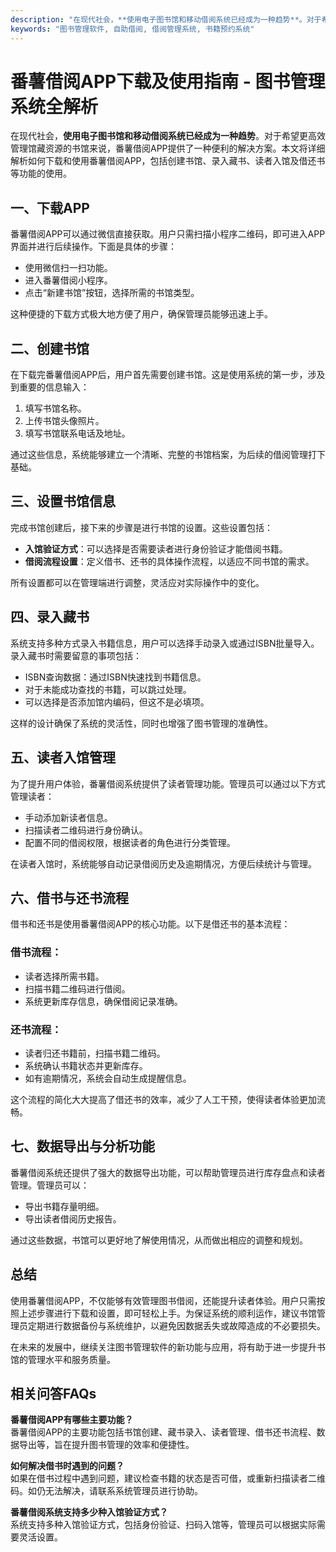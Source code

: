 ```yaml
---
description: "在现代社会，**使用电子图书馆和移动借阅系统已经成为一种趋势**。对于希望更高效管理馆藏资源的书馆来说，番薯借阅APP提供了一种便利的解决方案。本文将详细解析如何下载和使用番薯借阅APP，包括创建书馆、录入藏书、读者入馆及借还书等功能的使用。"
keywords: "图书管理软件, 自助借阅, 借阅管理系统, 书籍预约系统"
---
```

# 番薯借阅APP下载及使用指南 - 图书管理系统全解析

在现代社会，**使用电子图书馆和移动借阅系统已经成为一种趋势**。对于希望更高效管理馆藏资源的书馆来说，番薯借阅APP提供了一种便利的解决方案。本文将详细解析如何下载和使用番薯借阅APP，包括创建书馆、录入藏书、读者入馆及借还书等功能的使用。

## **一、下载APP**

番薯借阅APP可以通过微信直接获取。用户只需扫描小程序二维码，即可进入APP界面并进行后续操作。下面是具体的步骤：

- 使用微信扫一扫功能。
- 进入番薯借阅小程序。
- 点击“新建书馆”按钮，选择所需的书馆类型。

这种便捷的下载方式极大地方便了用户，确保管理员能够迅速上手。

## **二、创建书馆**

在下载完番薯借阅APP后，用户首先需要创建书馆。这是使用系统的第一步，涉及到重要的信息输入：

1. 填写书馆名称。
2. 上传书馆头像照片。
3. 填写书馆联系电话及地址。

通过这些信息，系统能够建立一个清晰、完整的书馆档案，为后续的借阅管理打下基础。

## **三、设置书馆信息**

完成书馆创建后，接下来的步骤是进行书馆的设置。这些设置包括：

- **入馆验证方式**：可以选择是否需要读者进行身份验证才能借阅书籍。
- **借阅流程设置**：定义借书、还书的具体操作流程，以适应不同书馆的需求。

所有设置都可以在管理端进行调整，灵活应对实际操作中的变化。

## **四、录入藏书**

系统支持多种方式录入书籍信息，用户可以选择手动录入或通过ISBN批量导入。录入藏书时需要留意的事项包括：

- ISBN查询数据：通过ISBN快速找到书籍信息。
- 对于未能成功查找的书籍，可以跳过处理。
- 可以选择是否添加馆内编码，但这不是必填项。

这样的设计确保了系统的灵活性，同时也增强了图书管理的准确性。

## **五、读者入馆管理**

为了提升用户体验，番薯借阅系统提供了读者管理功能。管理员可以通过以下方式管理读者：

- 手动添加新读者信息。
- 扫描读者二维码进行身份确认。
- 配置不同的借阅权限，根据读者的角色进行分类管理。

在读者入馆时，系统能够自动记录借阅历史及逾期情况，方便后续统计与管理。

## **六、借书与还书流程**

借书和还书是使用番薯借阅APP的核心功能。以下是借还书的基本流程：

### 借书流程：
- 读者选择所需书籍。
- 扫描书籍二维码进行借阅。
- 系统更新库存信息，确保借阅记录准确。

### 还书流程：
- 读者归还书籍前，扫描书籍二维码。
- 系统确认书籍状态并更新库存。
- 如有逾期情况，系统会自动生成提醒信息。

这个流程的简化大大提高了借还书的效率，减少了人工干预，使得读者体验更加流畅。

## **七、数据导出与分析功能**

番薯借阅系统还提供了强大的数据导出功能，可以帮助管理员进行库存盘点和读者管理。管理员可以：

- 导出书籍存量明细。
- 导出读者借阅历史报告。

通过这些数据，书馆可以更好地了解使用情况，从而做出相应的调整和规划。

## **总结**

使用番薯借阅APP，不仅能够有效管理图书借阅，还能提升读者体验。用户只需按照上述步骤进行下载和设置，即可轻松上手。为保证系统的顺利运作，建议书馆管理员定期进行数据备份与系统维护，以避免因数据丢失或故障造成的不必要损失。

在未来的发展中，继续关注图书管理软件的新功能与应用，将有助于进一步提升书馆的管理水平和服务质量。

## 相关问答FAQs

**番薯借阅APP有哪些主要功能？**  
番薯借阅APP的主要功能包括书馆创建、藏书录入、读者管理、借书还书流程、数据导出等，旨在提升图书管理的效率和便捷性。

**如何解决借书时遇到的问题？**  
如果在借书过程中遇到问题，建议检查书籍的状态是否可借，或重新扫描读者二维码。如仍无法解决，请联系系统管理员进行协助。

**番薯借阅系统支持多少种入馆验证方式？**  
系统支持多种入馆验证方式，包括身份验证、扫码入馆等，管理员可以根据实际需要灵活设置。
